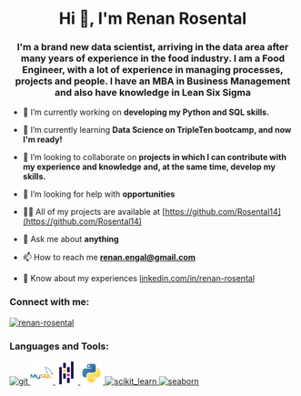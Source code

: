 <h1 align="center">Hi 👋, I'm Renan Rosental</h1>
<h3 align="center">I'm a brand new data scientist, arriving in the data area after many years of experience in the food industry. I am a Food Engineer, with a lot of experience in managing processes, projects and people. I have an MBA in Business Management and also have knowledge in Lean Six Sigma</h3>

- 🔭 I’m currently working on **developing my Python and SQL skills.**

- 🌱 I’m currently learning **Data Science on TripleTen bootcamp, and now I'm ready!**

- 👯 I’m looking to collaborate on **projects in which I can contribute with my experience and knowledge and, at the same time, develop my skills.**

- 🤝 I’m looking for help with **opportunities**

- 👨‍💻 All of my projects are available at [https://github.com/Rosental14](https://github.com/Rosental14)

- 💬 Ask me about **anything**

- 📫 How to reach me **renan.engal@gmail.com**

- 📄 Know about my experiences [linkedin.com/in/renan-rosental](linkedin.com/in/renan-rosental)

<h3 align="left">Connect with me:</h3>
<p align="left">
<a href="https://linkedin.com/in/renan-rosental" target="blank"><img align="center" src="https://raw.githubusercontent.com/rahuldkjain/github-profile-readme-generator/master/src/images/icons/Social/linked-in-alt.svg" alt="renan-rosental" height="30" width="40" /></a>
</p>

<h3 align="left">Languages and Tools:</h3>
<p align="left"> <a href="https://git-scm.com/" target="_blank" rel="noreferrer"> <img src="https://www.vectorlogo.zone/logos/git-scm/git-scm-icon.svg" alt="git" width="40" height="40"/> </a> <a href="https://www.mysql.com/" target="_blank" rel="noreferrer"> <img src="https://raw.githubusercontent.com/devicons/devicon/master/icons/mysql/mysql-original-wordmark.svg" alt="mysql" width="40" height="40"/> </a> <a href="https://pandas.pydata.org/" target="_blank" rel="noreferrer"> <img src="https://raw.githubusercontent.com/devicons/devicon/2ae2a900d2f041da66e950e4d48052658d850630/icons/pandas/pandas-original.svg" alt="pandas" width="40" height="40"/> </a> <a href="https://www.python.org" target="_blank" rel="noreferrer"> <img src="https://raw.githubusercontent.com/devicons/devicon/master/icons/python/python-original.svg" alt="python" width="40" height="40"/> </a> <a href="https://scikit-learn.org/" target="_blank" rel="noreferrer"> <img src="https://upload.wikimedia.org/wikipedia/commons/0/05/Scikit_learn_logo_small.svg" alt="scikit_learn" width="40" height="40"/> </a> <a href="https://seaborn.pydata.org/" target="_blank" rel="noreferrer"> <img src="https://seaborn.pydata.org/_images/logo-mark-lightbg.svg" alt="seaborn" width="40" height="40"/> </a> </p>

